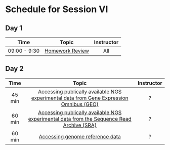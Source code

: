 # Schedule for Session VI

## Day 1

| Time            |   Topic  | Instructor |
|:------------------------:|:----------:|:--------:|
|09:00 - 9:30 | [Homework Review]() | All |

## Day 2

| Time            |   Topic  | Instructor |
|:------------------------:|:----------:|:--------:|
| 45 min |[Accessing publically available NGS experimental data from Gene Expression Omnibus (GEO)](https://hbctraining.github.io//Accessing_public_genomic_data/lessons/accessing_public_experimental_data.html)| ? |
| 60 min |[Accessing publically available NGS experimental data from the Sequence Read Archive (SRA)](https://hbctraining.github.io/Accessing_public_genomic_data/lessons/downloading_from_SRA.html)| ? |
| 60 min |[Accessing genome reference data](https://hbctraining.github.io/Accessing_public_genomic_data/lessons/accessing_genome_reference_data.html) | ? |
